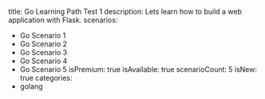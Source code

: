 title: Go Learning Path Test 1
description: Lets learn how to build a web application with Flask.
scenarios: 
  - Go Scenario 1
  - Go Scenario 2
  - Go Scenario 3
  - Go Scenario 4
  - Go Scenario 5
isPremium: true
isAvailable: true
scenarioCount: 5
isNew: true
categories: 
  - golang
